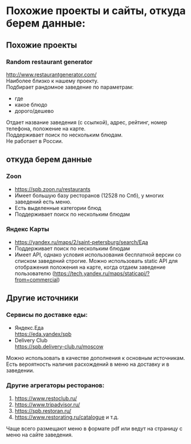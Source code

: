 # Похожие проекты и сайты, откуда берем данные:

## Похожие проекты

### Random restaurant generator  
http://www.restaurantgenerator.com/  
Наиболее близко к нашему проекту.  
Подбирает рандомное заведение по параметрам:
* где
* какое блюдо
* дорого/дешево  

Отдает название заведения (с ссылкой), адрес, рейтинг, номер телефона, положение на карте.  
Поддерживает поиск по нескольким блюдам.  
Не работает в России.  

## откуда берем данные

### Zoon  
- https://spb.zoon.ru/restaurants  
- Имеет большую базу ресторанов (12528 по Спб), у многих заведений есть меню.   
- Есть выделенные категории блюд  
- Поддерживает поиск по нескольким блюдам  

### Яндекс Карты  
- https://yandex.ru/maps/2/saint-petersburg/search/Еда  
- Поддерживает поиск по нескольким блюдам  
- Имеет API, однако условия использования бесплатной версии со списком заведений строгие. Можно использовать static API для отображения положения на карте, когда отдаем заведение пользователю (https://tech.yandex.ru/maps/staticapi/?from=commercial)

## Другие источники

### Сервисы по доставке еды:
* Яндекс.Еда  
https://eda.yandex/spb  
* Delivery Club  
https://spb.delivery-club.ru/moscow  

Можно использовать в качестве дополнения к основным источникам.  
Есть вероятность наличия расхождений в меню на доставку и в заведении.  

### Другие агрегаторы ресторанов:  
1. https://www.restoclub.ru/  
1. https://www.tripadvisor.ru/  
1. https://spb.restoran.ru/  
1. https://www.restorating.ru/catalogue и т.д.

Чаще всего размещают меню в формате pdf или ведут на страницу с меню на сайте заведения.
